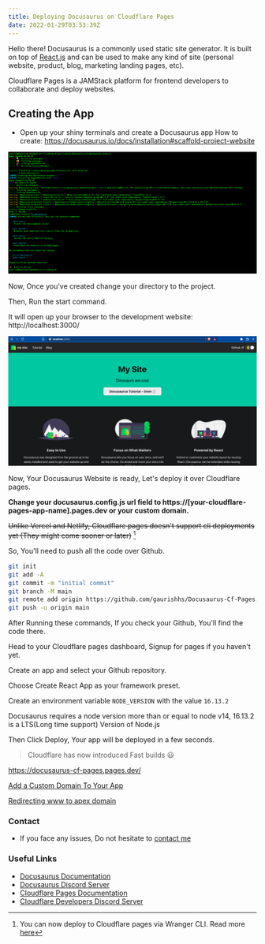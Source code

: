 ```yaml
---
title: Deploying Docusaurus on Cloudflare Pages
date: 2022-01-29T03:53:39Z
---
```


Hello there!
Docusaurus is a commonly used static site generator. It is built on top of [React.js](https://reactjs.org) and can be used to make any kind of site (personal website, product, blog, marketing landing pages, etc).

Cloudflare Pages is a JAMStack platform for frontend developers to collaborate and deploy websites.

## Creating the App

- Open up your shiny terminals and create a Docusaurus app
  How to create: https://docusaurus.io/docs/installation#scaffold-project-website

![Creating Docusaurus App](../../assets/blog/docusaurus-app-created.png)

Now, Once you've created change your directory to the project.

Then, Run the start command.

It will open up your browser to the development website: http://localhost:3000/

![Demo website](../../assets/blog/docusaurus-demo.png)

Now, Your Docusaurus Website is ready, Let's deploy it over Cloudflare pages.

**Change your docusaurus.config.js url field to https://[your-cloudflare-pages-app-name].pages.dev or your custom domain.**

~~Unlike Vercel and Netlify, Cloudflare pages doesn't support cli deployments yet (They might come sooner or later)~~ [^1]

[^1]: You can now deploy to Cloudflare pages via Wranger CLI. Read more [here](https://blog.cloudflare.com/cloudflare-pages-direct-uploads/)

So, You'll need to push all the code over Github.

```bash
git init
git add -A
git commit -m "initial commit"
git branch -M main
git remote add origin https://github.com/gaurishhs/Docusaurus-Cf-Pages.git
git push -u origin main
```

After Running these commands, If you check your Github, You'll find the code there.

Head to your Cloudflare pages dashboard, Signup for pages if you haven't yet.

Create an app and select your Github repository.

Choose Create React App as your framework preset.

Create an environment variable `NODE_VERSION` with the value `16.13.2`

Docusaurus requires a node version more than or equal to node v14, 16.13.2 is a LTS(Long time support) Version of Node.js

Then Click Deploy, Your app will be deployed in a few seconds.

> Cloudflare has now introduced Fast builds 😃

https://docusaurus-cf-pages.pages.dev/

[Add a Custom Domain To Your App](https://developers.cloudflare.com/pages/get-started#adding-a-custom-domain)

[Redirecting www to apex domain](https://developers.cloudflare.com/pages/how-to/www-redirect)

### Contact

- If you face any issues, Do not hesitate to [contact me](https://github.com/gaurishhs)

### Useful Links

- [Docusaurus Documentation](https://docusaurus.io/docs)
- [Docusaurus Discord Server](https://discord.com/invite/docusaurus)
- [Cloudflare Pages Documentation](https://developers.cloudflare.com/pages/)
- [Cloudflare Developers Discord Server](https://discord.com/invite/cloudflaredev)

